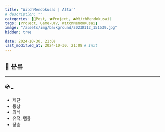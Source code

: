 ```yaml
---
title: "WitchMendokusai | Altar"
# description: ""
categories: [📀Post, 🫐Project, 🫐WitchMendokusai]
tags: [Project, Game-Dev, WitchMendokusai]
image: "/assets/img/background/20230112_151539.jpg"
hidden: true

date: 2024-10-30. 21:08
last_modified_at: 2024-10-30. 21:08 # Init
---
```


## 📀 분류

---

### 💿 _

- 제단
- 동상
- 의식
- 유적, 템플
- 장승
